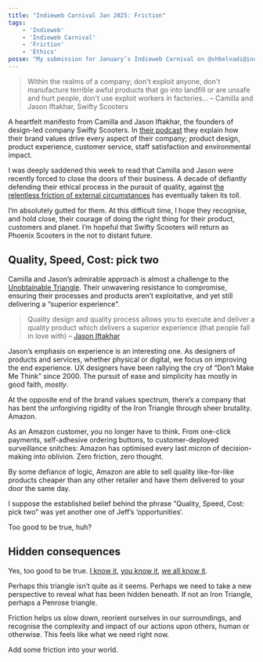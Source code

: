 ```yaml
---
title: "Indieweb Carnival Jan 2025: Friction"
tags:
    - 'Indieweb'
    - 'Indieweb Carnival'
    - 'Friction'
    - 'Ethics'
posse: "My submission for January’s Indieweb Carnival on @vhbelvadi@indieweb.social’s selected topic of friction."
---
```


> Within the realms of a company; don't exploit anyone, don't manufacture terrible awful products that go into landfill or are unsafe and hurt people, don't use exploit workers in factories…
> – Camilla and Jason Iftakhar, Swifty Scooters

A heartfelt manifesto from Camilla and Jason Iftakhar, the founders of design-led company Swifty Scooters. In [their podcast](https://www.youtube.com/watch?v=oZVkk7EDuyU) they explain how their brand values drive every aspect of their company; product design, product experience, customer service, staff satisfaction and environmental impact.

I was deeply saddened this week to read that Camilla and Jason were recently forced to close the doors of their business. A decade of defiantly defending their ethical process in the pursuit of quality, against [the relentless friction of external circumstances](https://zagdaily.com/people/exclusive-swifty-scooters-closes-down-but-could-its-wheels-turn-again/) has eventually taken its toll.

I’m absolutely gutted for them. At this difficult time, I hope they recognise, and hold close, their courage of doing the right thing for their product, customers and planet.  I’m hopeful that Swifty Scooters will return as Phoenix Scooters in the not to distant future.

## Quality, Speed, Cost: pick two

Camilla and Jason’s admirable approach is almost a challenge to the [Unobtainable Triangle](https://en.wikipedia.org/wiki/Project_management_triangle). Their unwavering resistance to compromise, ensuring their processes and products aren’t exploitative, and yet still delivering a “superior experience”.

> Quality design and quality process allows you to execute and deliver a quality product which delivers a superior experience (that people fall in love with)
> – [Jason Iftakhar](https://www.youtube.com/watch?v=oZVkk7EDuyU&t=968s)

Jason’s emphasis on experience is an interesting one. As designers of products and services, whether physical or digital, we focus on improving the end experience. UX designers have been rallying the cry of “Don’t Make Me Think” since 2000. The pursuit of ease and simplicity has mostly in good faith, *mostly*.

At the opposite end of the brand values spectrum, there’s a company that has bent the unforgiving rigidity of the Iron Triangle through sheer brutality. Amazon.

As an Amazon customer, you no longer have to think. From one-click payments, self-adhesive ordering buttons, to customer-deployed surveillance snitches: Amazon has optimised every last micron of decision-making into oblivion. Zero friction, zero thought.

By some defiance of logic, Amazon are able to sell quality like-for-like products cheaper than any other retailer and have them delivered to your door the same day.

<p class="pullquote"> I suppose the established belief behind the phrase “Quality, Speed, Cost: pick two” was yet another one of Jeff’s ’opportunities‘.</p>

Too good to be true, huh?

## Hidden consequences

Yes, too good to be true. [I know it](https://mkorostoff.github.io/1-pixel-wealth/), [you know it](https://www.bbc.co.uk/news/world-us-canada-56628745), [we all know it](https://www.theguardian.com/us-news/2025/jan/20/trump-inauguration-tech-executives).

Perhaps this triangle isn’t quite as it seems. Perhaps we need to take a new perspective to reveal what has been hidden beneath. If not an Iron Triangle, perhaps a Penrose triangle.

Friction helps us slow down, reorient ourselves in our surroundings, and recognise the complexity and impact of our actions upon others, human or otherwise. This feels like what we need right now.

Add some friction into your world.